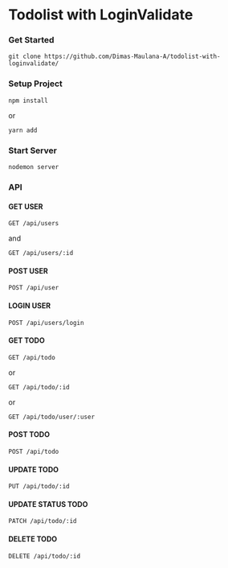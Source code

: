 # Todolist with LoginValidate

### Get Started

```
git clone https://github.com/Dimas-Maulana-A/todolist-with-loginvalidate/
```

### Setup Project

```
npm install
```

or

```
yarn add
```

### Start Server

```
nodemon server
```

### API

#### GET USER
```
GET /api/users
```
and 
```
GET /api/users/:id
```

#### POST USER
```
POST /api/user
```

#### LOGIN USER
```
POST /api/users/login
```

#### GET TODO
```
GET /api/todo
```
or
```
GET /api/todo/:id
```
or 
```
GET /api/todo/user/:user
```

#### POST TODO
```
POST /api/todo
```

#### UPDATE TODO
```
PUT /api/todo/:id
```

#### UPDATE STATUS TODO
```
PATCH /api/todo/:id
```

#### DELETE TODO
```
DELETE /api/todo/:id
```
